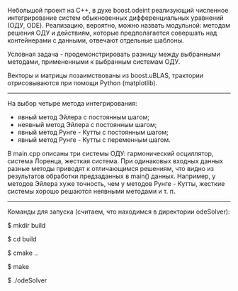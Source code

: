 Небольшой проект на C++, в духе boost.odeint реализующий численное интегрирование систем обыкновенных дифференциальных уравнений (ОДУ, ODE). Реализацию, вероятно, можно назвать модульной: методам решения ОДУ и действиям, которые предполагается совершать над контейнерами с данными, отвечают отдельные шаблоны.

Условная задача - продемонстрировать разницу между выбранными методами, примененными к выбранным системам ОДУ.

Векторы и матрицы позаимствованы из boost.uBLAS, трактории отрисовываются при помощи Python (matplotlib).

-------------------------

На выбор четыре метода интегрирования:
- явный метод Эйлера с постоянным шагом;
- неявный метод Эйлера с постоянным шагом;
- явный метод Рунге - Кутты с постоянным шагом;
- явный метод Рунге - Кутты с переменным шагом.

В main.cpp описаны три системы ОДУ: гармонический осциллятор, система Лоренца, жесткая система. При одинаковых входных данных разные методы приводят к отличающимся решениям, что видно из результатов обработки предзаданных в main() данных. Например, у методов Эйлера хуже точность, чем у методов Рунге - Кутты, жесткие системы хорошо решаются неявными методами и т. п.

-------------------------

Команды для запуска (считаем, что находимся в директории odeSolver):

$ mkdir build

$ cd build

$ cmake ..

$ make

$ ./odeSolver
